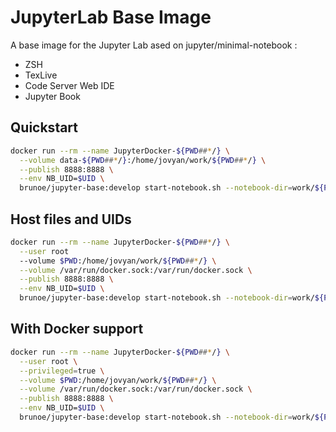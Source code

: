 # JupyterLab Base Image 

A base image for the Jupyter Lab ased on jupyter/minimal-notebook :
  
* ZSH
* TexLive
* Code Server Web IDE
* Jupyter Book

## Quickstart

```bash
docker run --rm --name JupyterDocker-${PWD##*/} \
  --volume data-${PWD##*/}:/home/jovyan/work/${PWD##*/} \
  --publish 8888:8888 \
  --env NB_UID=$UID \
  brunoe/jupyter-base:develop start-notebook.sh --notebook-dir=work/${PWD##*/}
```

## Host files and UIDs 

```bash
docker run --rm --name JupyterDocker-${PWD##*/} \
  --user root
  --volume $PWD:/home/jovyan/work/${PWD##*/} \
  --volume /var/run/docker.sock:/var/run/docker.sock \
  --publish 8888:8888 \
  --env NB_UID=$UID \
  brunoe/jupyter-base:develop start-notebook.sh --notebook-dir=work/${PWD##*/}
```

## With Docker support

```bash
docker run --rm --name JupyterDocker-${PWD##*/} \
  --user root \
  --privileged=true \
  --volume $PWD:/home/jovyan/work/${PWD##*/} \
  --volume /var/run/docker.sock:/var/run/docker.sock \
  --publish 8888:8888 \
  --env NB_UID=$UID \
  brunoe/jupyter-base:develop start-notebook.sh --notebook-dir=work/${PWD##*/}
```
